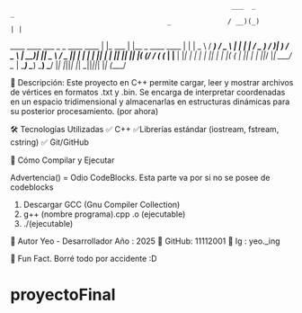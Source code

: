                                                            ___  _                _
                                           _              / __)(_)              | |
 ____    ____   ___   _   _   ____   ____ | |_    ___    | |__  _  ____    ____ | |
|  _ \  / ___) / _ \ | | | | / _  ) / ___)|  _)  / _ \   |  __)| ||  _ \  / _  || |
| | | || |    | |_| || |_| |( (/ / ( (___ | |__ | |_| |  | |   | || | | |( ( | || |
| ||_/ |_|     \___/  \__  | \____) \____) \___) \___/   |_|   |_||_| |_| \_||_||_|
|_|                  (____/

🚀 Descripción:
Este proyecto en C++ permite cargar, leer y mostrar archivos de vértices en formatos .txt y .bin.
Se encarga de interpretar coordenadas en un espacio tridimensional y almacenarlas en estructuras dinámicas para su posterior procesamiento. (por ahora)

🛠️ Tecnologías Utilizadas
✅ C++
✅Librerías estándar (iostream, fstream, cstring)
✅ Git/GitHub

🔧 Cómo Compilar y Ejecutar

Advertencia() = Odio CodeBlocks. Esta parte va por si no se posee de codeblocks

1. Descargar GCC (Gnu Compiler Collection)
2. g++ (nombre programa).cpp .o (ejecutable)
3. ./(ejecutable)

📌 Autor
Yeo - Desarrollador
Año : 2025
🔗 GitHub: 11112001
🔗 Ig : yeo._ing

📌 Fun Fact.
Borré todo por accidente :D
# proyectoFinal
